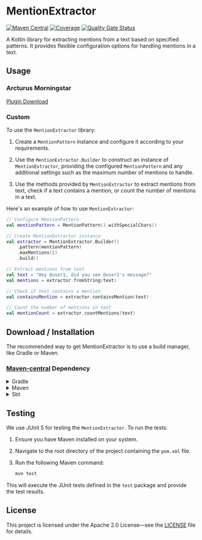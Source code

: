 # MentionExtractor
[![Maven Central](https://img.shields.io/maven-central/v/io.github.brenoepics/MentionExtractor?color=purple)](https://central.sonatype.com/artifact/io.github.brenoepics/MentionExtractor)
[![Coverage](https://sonarcloud.io/api/project_badges/measure?project=brenoepics_MentionExtractor&metric=coverage)](https://sonarcloud.io/summary/new_code?id=brenoepics_MentionExtractor)
[![Quality Gate Status](https://sonarcloud.io/api/project_badges/measure?project=brenoepics_MentionExtractor&metric=alert_status&)](https://sonarcloud.io/summary/new_code?id=brenoepics_MentionExtractor)

A Kotlin library for extracting mentions from a text based on specified patterns.
It provides flexible configuration options for handling mentions in a text.


## Usage

### Arcturus Morningstar
[Plugin Download](https://github.com/brenoepics/mentionplugin)

### Custom

To use the `MentionExtractor` library:

1. Create a `MentionPattern` instance and configure it according to your requirements.

2. Use the `MentionExtractor.Builder` to construct an instance of `MentionExtractor`, providing the configured `MentionPattern` and any additional settings such as the maximum number of mentions to handle.

3. Use the methods provided by `MentionExtractor` to extract mentions from text, check if a text contains a mention, or count the number of mentions in a text.

Here's an example of how to use `MentionExtractor`:

```kotlin
// Configure MentionPattern
val mentionPattern = MentionPattern().withSpecialChars()

// Create MentionExtractor instance
val extractor = MentionExtractor.Builder()
    .pattern(mentionPattern)
    .maxMentions(5)
    .build()

// Extract mentions from text
val text = "Hey @user1, did you see @user2's message?"
val mentions = extractor.fromString(text)

// Check if text contains a mention
val containsMention = extractor.containsMention(text)

// Count the number of mentions in text
val mentionCount = extractor.countMentions(text)
```

## Download / Installation

The recommended way to get MentionExtractor is to use a build manager, like Gradle or Maven.

### [Maven-central](https://central.sonatype.com/artifact/io.github.brenoepics/MentionExtractor) Dependency
<details>
  <summary>Gradle</summary>
    
```gradle
implementation group: 'io.github.brenoepics', name: 'MentionExtractor', version: '1.0.0'
```
</details>
<details>
  <summary>Maven</summary>

```xml
<dependency>
    <groupId>io.github.brenoepics</groupId>
    <artifactId>MentionExtractor</artifactId>
    <version>1.0.0</version>
</dependency>
```
</details>
<details>
  <summary>Sbt</summary>

```sbt
libraryDependencies += "io.github.brenoepics" % "MentionExtractor" % "1.0.0"
```
</details>


## Testing

We use JUnit 5 for testing the `MentionExtractor`. To run the tests:

1. Ensure you have Maven installed on your system.

2. Navigate to the root directory of the project containing the `pom.xml` file.

3. Run the following Maven command:

   ```bash
   mvn test
   ```

This will execute the JUnit tests defined in the `test` package and provide the test results.

## License

This project is licensed under the Apache 2.0 License—see the [LICENSE](LICENSE) file for details.

